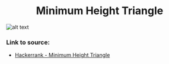 <h1 align="center">Minimum Height Triangle</h1>

![alt text](https://images2.imgbox.com/47/2b/v3pxDN55_o.png?raw=true)


### Link to source: 
- <a href="https://www.hackerrank.com/challenges/lowest-triangle/problem">Hackerrank - Minimum Height Triangle</a>

